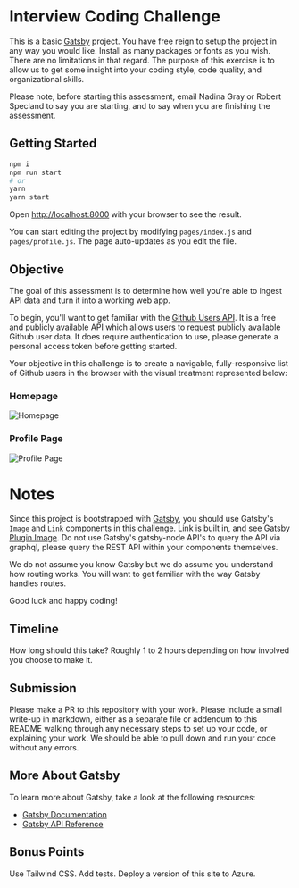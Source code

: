 # Interview Coding Challenge

This is a basic [Gatsby](https://www.gatsbyjs.com/) project. You have free reign to setup the project in any way you would like. Install as many packages or fonts as you wish. There are no limitations in that regard. The purpose of this exercise is to allow us to get some insight into your coding style, code quality, and organizational skills.

Please note, before starting this assessment, email Nadina Gray or Robert Specland to say you are starting, and to say when you are finishing the assessment. 
## Getting Started

```bash
npm i
npm run start
# or
yarn
yarn start
```

Open [http://localhost:8000](http://localhost:8000) with your browser to see the result.

You can start editing the project by modifying `pages/index.js` and `pages/profile.js`. The page auto-updates as you edit the file.

## Objective

The goal of this assessment is to determine how well you're able to ingest API data and turn it into a working web app.

To begin, you'll want to get familiar with the [Github Users API](https://docs.github.com/en/rest/users/users#get-a-user). It is a free and publicly available API which allows users to request publicly available Github user data. It does require authentication to use, please generate a personal access token before getting started.

Your objective in this challenge is to create a navigable, fully-responsive list of Github users in the browser with the visual treatment represented below:

### Homepage

![Homepage](src/images/homepage.png)

### Profile Page

![Profile Page](src/images/profile.png)

# Notes

Since this project is bootstrapped with [Gatsby](https://www.gatsbyjs.com/), you should use Gatsby's `Image` and `Link` components in this challenge. Link is built in, and see [Gatsby Plugin Image](https://www.gatsbyjs.com/plugins/gatsby-plugin-image). Do not use Gatsby's gatsby-node API's to query the API via graphql, please query the REST API within your components themselves.

We do not assume you know Gatsby but we do assume you understand how routing works. You will want to get familiar with the way Gatsby handles routes.

Good luck and happy coding!

## Timeline

How long should this take? Roughly 1 to 2 hours depending on how involved you choose to make it.

## Submission 

Please make a PR to this repository with your work. Please include a small write-up in markdown, either as a separate file or addendum to this README walking through any necessary steps to set up your code, or explaining your work. We should be able to pull down and run your code without any errors.

## More About Gatsby

To learn more about Gatsby, take a look at the following resources:

- [Gatsby Documentation](https://www.gatsbyjs.com/docs/?utm_source=starter&utm_medium=readme&utm_campaign=minimal-starter)
- [Gatsby API Reference](https://www.gatsbyjs.com/docs/api-reference/?utm_source=starter&utm_medium=readme&utm_campaign=minimal-starter)

## Bonus Points
Use Tailwind CSS. Add tests. Deploy a version of this site to Azure.
